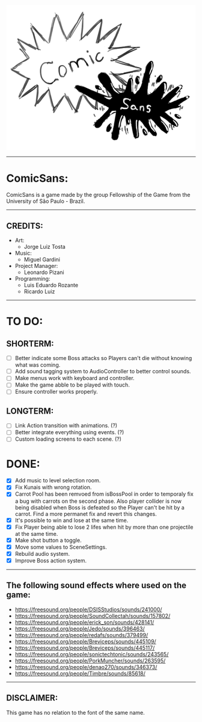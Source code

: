 ![ComicSans Logo](https://github.com/FellowshipOfTheGame/comic-sans/blob/cabral/ComicSans/Assets/Sprites/UI/Logo.png)

---

# ComicSans:

ComicSans is a game made by the group Fellowship of the Game from the University of São Paulo - Brazil.

---

## CREDITS:

- Art:
    - Jorge Luiz Tosta
- Music: 
    - Miguel Gardini
- Project Manager:
    - Leonardo Pizani
- Programming:
    - Luis Eduardo Rozante 
    - Ricardo Luiz

---

# TO DO:

## SHORTERM:

- [ ] Better indicate some Boss attacks so Players can't die without knowing what was coming.
- [ ] Add sound tagging system to AudioController to better control sounds.
- [ ] Make menus work with keyboard and controller.
- [ ] Make the game abble to be played with touch.
- [ ] Ensure controller works properly.

## LONGTERM:

- [ ] Link Action transition with animations. (?)
- [ ] Better integrate everything using events. (?)
- [ ] Custom loading screens to each scene. (?)

# DONE:

- [x] Add music to level selection room.
- [x] Fix Kunais with wrong rotation.
- [x] Carrot Pool has been remvoed from isBossPool in order to temporaly fix a bug with carrots on the second phase. Also player collider is now being disabled when Boss is defeated so the Player can't be hit by a carrot. Find a more permanet fix and revert this changes.
- [x] It's possible to win and lose at the same time.
- [x] Fix Player being able to lose 2 lifes when hit by more than one projectile at the same time.
- [X] Make shot button a toggle.
- [X] Move some values to SceneSettings.
- [x] Rebuild audio system.
- [X] Improve Boss action system.
  
---

## The following sound effects where used on the game:

* https://freesound.org/people/DSISStudios/sounds/241000/
* https://freesound.org/people/SoundCollectah/sounds/157802/
* https://freesound.org/people/erick_son/sounds/428141/
* https://freesound.org/people/Jedo/sounds/396463/
* https://freesound.org/people/redafs/sounds/379499/
* https://freesound.org/people/Breviceps/sounds/445109/
* https://freesound.org/people/Breviceps/sounds/445117/
* https://freesound.org/people/sonictechtonic/sounds/243565/
* https://freesound.org/people/PorkMuncher/sounds/263595/
* https://freesound.org/people/denao270/sounds/346373/
* https://freesound.org/people/Timbre/sounds/85618/

---

## DISCLAIMER: 
This game has no relation to the font of the same name.